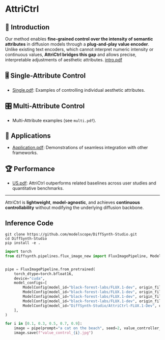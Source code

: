 # AttriCtrl
## 📖 Introduction
Our method enables **fine-grained control over the intensity of semantic attributes** in diffusion models through a **plug-and-play value encoder**.  
Unlike existing text encoders, which cannot interpret numeric intensity or continuous values, **AttriCtrl bridges this gap** and allows precise, interpretable adjustments of aesthetic attributes.
[intro.pdf](https://github.com/user-attachments/files/22526500/intro.pdf)


## 🎚️ Single-Attribute Control
- [Single.pdf](https://github.com/user-attachments/files/22526462/single.pdf): Examples of controlling individual aesthetic attributes.

## 🎛️ Multi-Attribute Control
- Multi-Attribute examples (see `multi.pdf`).

## 🔗 Applications
- [Application.pdf](https://github.com/user-attachments/files/22526464/application.pdf): Demonstrations of seamless integration with other frameworks.

## 🏆 Performance
- [US.pdf](https://github.com/user-attachments/files/22526490/us.pdf): AttriCtrl outperforms related baselines across user studies and quantitative benchmarks.

---

AttriCtrl is **lightweight**, **model-agnostic**, and achieves **continuous controllability** without modifying the underlying diffusion backbone.

## Inference Code

```shell
git clone https://github.com/modelscope/DiffSynth-Studio.git  
cd DiffSynth-Studio
pip install -e .
```

```python
import torch
from diffsynth.pipelines.flux_image_new import FluxImagePipeline, ModelConfig


pipe = FluxImagePipeline.from_pretrained(
    torch_dtype=torch.bfloat16,
    device="cuda",
    model_configs=[
        ModelConfig(model_id="black-forest-labs/FLUX.1-dev", origin_file_pattern="flux1-dev.safetensors"),
        ModelConfig(model_id="black-forest-labs/FLUX.1-dev", origin_file_pattern="text_encoder/model.safetensors"),
        ModelConfig(model_id="black-forest-labs/FLUX.1-dev", origin_file_pattern="text_encoder_2/"),
        ModelConfig(model_id="black-forest-labs/FLUX.1-dev", origin_file_pattern="ae.safetensors"),
        ModelConfig(model_id="DiffSynth-Studio/AttriCtrl-FLUX.1-Dev", origin_file_pattern="models/detail.safetensors")
    ],
)

for i in [0.1, 0.3, 0.5, 0.7, 0.9]:
    image = pipe(prompt="a cat on the beach", seed=2, value_controller_inputs=[i])
    image.save(f"value_control_{i}.jpg")
```
